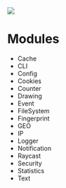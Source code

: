 <img src="https://kekse.biz/github.php?draw&override=github:count2">

# Modules
* Cache
* CLI
* Config
* Cookies
* Counter
* Drawing
* Event
* FileSystem
* Fingerprint
* GEO
* IP
* Logger
* Notification
* Raycast
* Security
* Statistics
* Text

